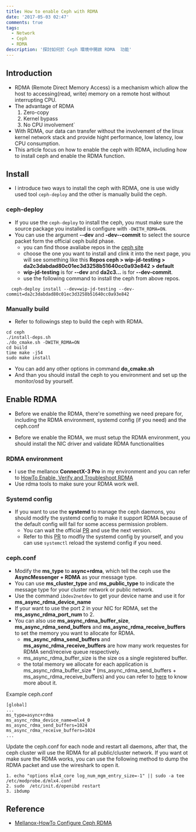 ```yaml
---
title: How to enable Ceph with RDMA
date: '2017-05-03 02:47'
comments: true
tags:
  - Network
  - Ceph
  - RDMA
description: '探討如何於 Ceph 環境中開啟 RDMA  功能'
---
```


Introduction
------------
- RDMA (Remote Direct Memory Access) is a mechanism which allow the host to accessing(read, write) memory on a remote host without interrupting CPU.
- The advantage of RDMA
	1. Zero-copy
  2. Kernel bypass
  3. No CPU involvement`
- With RDMA, our data can transfer without the involvement of the linux kernel network stack and provide hight performance, low latency, low CPU consumption.
- This article focus on how to enable the ceph with RDMA, including how to install ceph and enable the RDMA function.

<!--more-->


Install
-------
- I introduce two ways to install the ceph with RDMA, one is use widly used tool `ceph-deploy` and the other is manually build the ceph.

### ceph-deploy
- If you use the `ceph-deploy` to install the ceph, you must make sure the source package  you installed is configure with `-DWITH_RDMA=ON`.
- You can use the argument **--dev** and **-dev--commit** to select the source packet form the official ceph build phase.
	- you can find those avaliabe repos in the [ceph site](https://shaman.ceph.com/repos/ceph/)
  - choose the one you want to install and clink it into the next page, you will see something like this **Repos ceph > wip-jd-testing > da2c3dabdad80c01ec3d3258b51640cc0a93e842 > default**
  - **wip-jd-testing** is for **--dev** and **da2c3...** is for **--dev-commit**.
  - use the following command to install the ceph from above repos.
```
  ceph-deploy install --dev=wip-jd-testing --dev-commit=da2c3dabdad80c01ec3d3258b51640cc0a93e842
```


### Manually build
- Refer to followings step to build the ceph with RDMA.
```
cd ceph
./install-deps.sh
./do_cmake.sh -DWITH_RDMA=ON
cd build
time make -j54
sudo make install
```
- You can add any other options in command **do_cmake.sh**
- And than you should install the ceph to you environment and set up the monitor/osd by yourself.


Enable RDMA
-----------
- Before we enable the RDMA, there're something we need prepare for, including the RDMA environment, systemd config (if you need) and the ceph.conf

- Before we enable the RDMA, we must setup the RDMA environment, you should install the NIC driver and validate RDMA functionalities


### RDMA environment
- I use the mellanox **ConnectX-3 Pro** in my environment and you can refer to [HowTo Enable, Verify and Troubleshoot RDMA](https://community.mellanox.com/docs/DOC-2086)
- Use rdma tools to make sure your RDMA work well.

### Systemd config
- If you want to use the **systemd** to manage the ceph daemons, you should modify the systemd config to make it support RDMA because of the default config will fail for some access permission problem.
	- You can wait the official [PR](https://github.com/ceph/ceph/pull/14107/files) and use the next version.
  - Refer to this [PR](https://github.com/ceph/ceph/pull/13305) to modfiy the systemd config by yourself, and you can use `systemctl` reload the systemd config if you need.

### ceph.conf
- Modify the **ms_type** to **async+rdma**, which tell the ceph use the **AsyncMessenger + RDMA** as your message type.
- You can use **ms_cluster_type** and **ms_public_type** to indicate the message type for your cluster network or public network.
- Use the command `ibdev2netdev` to get your device name and use it for **ms_async_rdma_device_name**
- If your want to use the port 2 in your NIC for RDMA, set the **ms_async_rdma_port_num** to 2.
- You can also use **ms_async_rdma_buffer_size**, **ms_async_rdma_send_buffers** and **ms_async_rdma_receive_buffers** to set the memory you want to allocate for RDMA.
	- **ms_async_rdma_send_buffers** and **ms_async_rdma_receive_buffers** are how many work requestes for RDMA send/receive queue respectively.
  - ms_async_rdma_buffer_size is the size os a single registered buffer.
  - the total memory we allocate for each application is ms_async_rdma_buffer_size * (ms_async_rdma_send_buffers + ms_async_rdma_receive_buffers) and you can refer to [here](https://github.com/ceph/ceph/pull/13510) to know more about it.

Example ceph.conf
```
[global]
...
ms_type=async+rdma
ms_async_rdma_device_name=mlx4_0
ms_async_rdma_send_buffers=1024
ms_async_rdma_receive_buffers=1024
...
```

Update the ceph.conf for each node and restart all daemons, after that, the ceph cluster will use the RDMA for all public/cluster network.
If you want ot make sure the RDMA works, you can use the following method to dump the RDMA packet and use the wireshark to open it.
```
1. echo "options mlx4_core log_num_mgm_entry_size=-1" || sudo -a tee /etc/modprobe.d/mlx4.conf
2. sudo  /etc/init.d/openibd restart
3. ibdump
```

Reference
---------
-  [Mellanox-HowTo Configure Ceph RDMA](https://community.mellanox.com/docs/DOC-2693)
